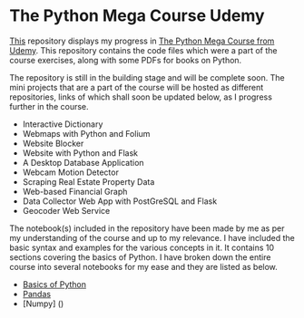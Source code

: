 # The Python Mega Course Udemy
[This](https://github.com/Shubh96/The-Python-Mega-Course-Udemy) repository  displays my progress in [The Python Mega Course from Udemy](https://www.udemy.com/the-python-mega-course/). This repository contains the code files which were a part of the course exercises, along with some PDFs for books on Python. 

The repository is still in the building stage and will be complete soon. The mini projects that are a part of the course will be hosted as different repositories, links of which shall soon be updated below, as I progress further in the course.

 - Interactive Dictionary
 - Webmaps with Python and Folium
 - Website Blocker
 - Website with Python and Flask
 - A Desktop Database Application
 - Webcam Motion Detector
 - Scraping Real Estate Property Data
 - Web-based Financial Graph
 - Data Collector Web App with PostGreSQL and Flask
 - Geocoder Web Service

The notebook(s) included in the repository have been made by me as per my understanding of the course and up to my relevance. I have included the basic syntax and examples for the various concepts in it. It contains 10 sections covering the basics of Python. I have broken down the entire course into several notebooks for my ease and they are listed as below.

 - [Basics of Python](https://github.com/Shubh96/The-Python-Mega-Course-Udemy/blob/master/1.%20Basics%20of%20Python.ipynb)
 - [Pandas](https://github.com/Shubh96/The-Python-Mega-Course-Udemy/blob/master/2.%20Pandas.ipynb)
 - [Numpy] ()
